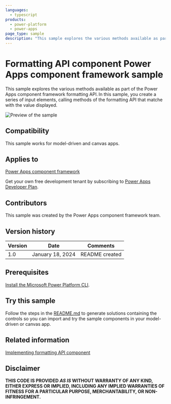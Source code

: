 ```yaml
---
languages:
  - typescript
products:
  - power-platform
  - power-apps
page_type: sample
description: "This sample explores the various methods available as part of the Microsoft Power Apps component framework formatting API."
---
```


# Formatting API component Power Apps component framework sample

This sample explores the various methods available as part of the Power Apps component framework formatting API. In this sample, you create a series of input elements, calling methods of the formatting API that matche with the value displayed.

![Preview of the sample](https://learn.microsoft.com/power-apps/developer/component-framework/media/formatting-api.png)

## Compatibility

This sample works for model-driven and canvas apps.

## Applies to

[Power Apps component framework](https://learn.microsoft.com/power-apps/developer/component-framework/overview)

Get your own free development tenant by subscribing to [Power Apps Developer Plan](https://learn.microsoft.com/power-platform/developer/plan).

## Contributors

This sample was created by the Power Apps component framework team.

## Version history

| Version | Date             | Comments       |
| ------- | ---------------- | -------------- |
| 1.0     | January 18, 2024 | README created |

## Prerequisites

[Install the Microsoft Power Platform CLI](https://learn.microsoft.com/power-platform/developer/cli/introduction).

## Try this sample

Follow the steps in the [README.md](../README.md) to generate solutions containing the controls so you can import and try the sample components in your model-driven or canvas app.

## Related information

[Implementing formatting API component](https://learn.microsoft.com/power-apps/developer/component-framework/sample-controls/formatting-api-control)

## Disclaimer

**THIS CODE IS PROVIDED _AS IS_ WITHOUT WARRANTY OF ANY KIND, EITHER EXPRESS OR IMPLIED, INCLUDING ANY IMPLIED WARRANTIES OF FITNESS FOR A PARTICULAR PURPOSE, MERCHANTABILITY, OR NON-INFRINGEMENT.**
